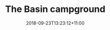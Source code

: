 ---
title: "The Basin campground"
featuredImage: "post/the-basin-campground/images/header.jpg"
date: 2018-09-23T13:23:12+11:00
tags: ["camping", "australia", "sydney"]
draft: true
---
